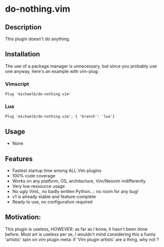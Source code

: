 # do-nothing.vim

## Description

This plugin doesn't do anything.


## Installation

The use of a package manager is unnecessary, but since you probably use one anyway, here's an example with vim-plug:

### Vimscript
```
Plug 'michaelb/do-nothing.vim'
```

### Lua
```
Plug 'michaelb/do-nothing.vim', { 'branch': 'lua'}
```


## Usage
 - None

## Features
 - Fastest startup time among ALL Vim plugins
 - 100% code coverage
 - Works on any platform, OS, architecture, Vim/Neovim indifferently
 - Very low ressource usage
 - No ugly VimL, no badly written Python...: no room for any bug!
 - v1 is already stable and feature-complete
 - Ready to use, no configuration required


## Motivation:

 This plugin is useless, HOWEVER: as far as I know, it hasn't been done before. Most art is useless per se,
 I wouldn't mind considering this a funny 'artistic' spin on vim plugin meta: if 'Vim plugin artists' are a thing, why not ?
